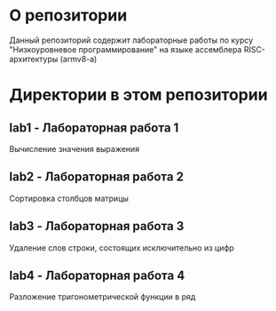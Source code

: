 # О репозитории
Данный репозиторий содержит лабораторные работы по курсу "Низкоуровневое программирование" на языке ассемблера RISC-архитектуры (armv8-a)
# Директории в этом репозитории
## lab1 - Лабораторная работа 1
Вычисление значения выражения
## lab2 - Лабораторная работа 2
Сортировка столбцов матрицы
## lab3 - Лабораторная работа 3
Удаление слов строки, состоящих исключительно из цифр 
## lab4 - Лабораторная работа 4
Разложение тригонометрической функции в ряд
